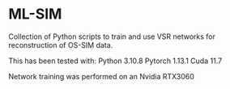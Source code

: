 # ML-SIM

Collection of Python scripts to train and use VSR networks for reconstruction of OS-SIM data.

This has been tested with:
Python 3.10.8
Pytorch 1.13.1
Cuda 11.7

Network training was performed on an Nvidia RTX3060